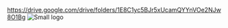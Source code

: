 https://drive.google.com/drive/folders/1E8C1yc5BJr5xUcamQYYnVOe2NJw8O1Bg
![Small logo](https://github.com/o-klepatskyi/risk-game/blob/master/res/logo/logo-small.png)
